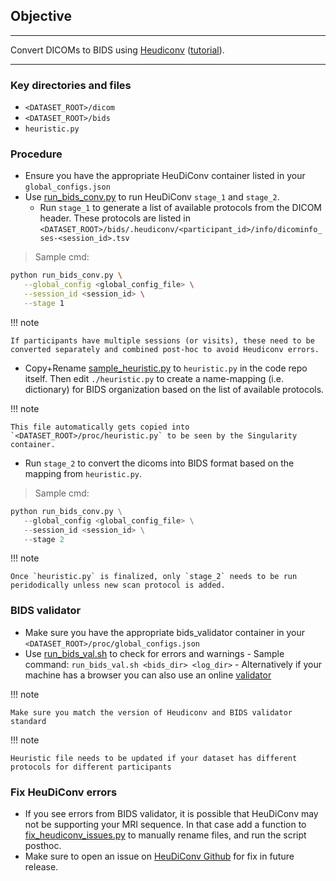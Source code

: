 ## Objective

---

Convert DICOMs to BIDS using [Heudiconv](https://heudiconv.readthedocs.io/en/latest/) ([tutorial](https://neuroimaging-core-docs.readthedocs.io/en/latest/pages/heudiconv.html)). 

---

   
### Key directories and files

- `<DATASET_ROOT>/dicom`
- `<DATASET_ROOT>/bids`
- `heuristic.py`

### Procedure

- Ensure you have the appropriate HeuDiConv container listed in your `global_configs.json`
- Use [run_bids_conv.py](https://github.com/neurodatascience/mr_proc/blob/main/workflow/bids_conv/run_bids_conv.py) to run HeuDiConv `stage_1` and `stage_2`.  
   - Run `stage_1` to generate a list of available protocols from the DICOM header. These protocols are listed in `<DATASET_ROOT>/bids/.heudiconv/<participant_id>/info/dicominfo_ses-<session_id>.tsv`
   
> Sample cmd:
```bash
python run_bids_conv.py \
   --global_config <global_config_file> \
   --session_id <session_id> \
   --stage 1
```
      
!!! note

    If participants have multiple sessions (or visits), these need to be converted separately and combined post-hoc to avoid Heudiconv errors. 

- Copy+Rename [sample_heuristic.py](https://github.com/neurodatascience/mr_proc/blob/main/workflow/bids_conv/sample_heuristic.py) to `heuristic.py` in the code repo itself. Then edit `./heuristic.py` to create a name-mapping (i.e. dictionary) for BIDS organization based on the list of available protocols. 

!!! note

    This file automatically gets copied into `<DATASET_ROOT>/proc/heuristic.py` to be seen by the Singularity container.


- Run `stage_2` to convert the dicoms into BIDS format based on the mapping from `heuristic.py`. 

> Sample cmd:
```python
python run_bids_conv.py \
   --global_config <global_config_file> \
   --session_id <session_id> \
   --stage 2
```


!!! note

    Once `heuristic.py` is finalized, only `stage_2` needs to be run peridodically unless new scan protocol is added.


### BIDS validator
- Make sure you have the appropriate bids_validator container in your `<DATASET_ROOT>/proc/global_configs.json`
- Use [run_bids_val.sh](https://github.com/neurodatascience/mr_proc/blob/main/workflow/bids_conv/scripts/run_bids_val.sh) to check for errors and warnings
      - Sample command: `run_bids_val.sh <bids_dir> <log_dir>` 
      - Alternatively if your machine has a browser you can also use an online [validator](https://bids-standard.github.io/bids-validator/)


!!! note

    Make sure you match the version of Heudiconv and BIDS validator standard

!!! note

    Heuristic file needs to be updated if your dataset has different protocols for different participants

### Fix HeuDiConv errors
- If you see errors from BIDS validator, it is possible that HeuDiConv may not be supporting your MRI sequence. In that case add a function to [fix_heudiconv_issues.py](https://github.com/neurodatascience/mr_proc/blob/main/workflow/bids_conv/fix_heudiconv_issues.py) to manually rename files, and run the script posthoc. 
- Make sure to open an issue on [HeuDiConv Github](https://github.com/nipy/heudiconv/issues) for fix in future release. 
